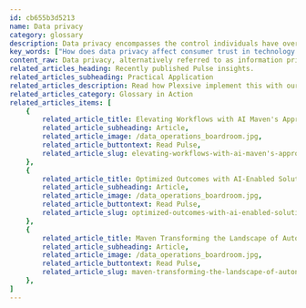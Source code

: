 ```yaml
---
id: cb655b3d5213
name: Data privacy
category: glossary
description: Data privacy encompasses the control individuals have over their personal data, outlining consent, protection, and regulatory obligations, and is fundamental for businesses to maintain compliance, secure customer trust, and prevent data breaches.
key_words: ["How does data privacy affect consumer trust in technology companies?", "What are the latest data privacy regulations businesses should know about?", "How can machine learning help in data privacy protection?", "What is the role of AI in enhancing data privacy for organizations?", "How do consent and user rights impact data privacy strategies?", "What strategies do businesses use to handle data breaches effectively?", "How does data privacy compliance benefit a company's brand value?", "What are the best practices for data sharing and governance in relation to data privacy?", "How can businesses improve data protection throughout the information lifecycle?", "What is the importance of data privacy in building customer loyalty and trust?"]
content_raw: Data privacy, alternatively referred to as information privacy, is an essential aspect of modern technology that allows individuals the power to manage and control the collection and usage of their personal data. It provides a roadmap for the correct handling of personal data, encompassing matters such as consent, user rights, governance, data protection, data sharing, notice, and other regulatory responsibilities. The benefits of data privacy stretch beyond safeguarding an individual's rights and encroach into the business world, where it has been shown to provide many advantages. As businesses become more mature in their approach to privacy, these benefits continue to increase. Ensuring data privacy is key to regulatory compliance. Companies that put data privacy at the core of their operations can avoid severe pitfalls related to the processing or sharing of personal data without a sufficient legal basis, thus escaping any excessive penalties that result from non-compliance. Furthermore, data privacy plays a critical role in data protection, providing robust safety measures that shield personal data throughout the information lifecycle. By implementing threat prevention and mitigation strategies, businesses can efficiently manage information breaches that might compromise sensitive data. In an era where consumer trust is paramount, businesses that prioritize the privacy of their customers and employees enhance their reputation and brand value. This commitment to privacy fosters customer goodwill, loyalty, and trust, which are invaluable assets in today's world. Lastly, in the event of a data breach, consumers often hold the company accountable and may choose to not return. However, companies that sympathetically handle customer data and privacy, earn consumer confidence. This trust increases access to and the use of consumer data, thus unlocking the potential for greater business productivity and success. In conclusion, Data privacy is not just a regulatory hurdle but an opportunity for businesses to build trust, protect sensitive data, and enhance their brand value in the modern world. At Maven Technologies, we specialize in implementing elite technologies to ensure the highest levels of data privacy for our clients.
related_articles_heading: Recently published Pulse insights.
related_articles_subheading: Practical Application
related_articles_description: Read how Plexsive implement this with our clients.
related_articles_category: Glossary in Action
related_articles_items: [
	{
		related_article_title: Elevating Workflows with AI Maven's Approach,
		related_article_subheading: Article,
		related_article_image: /data_operations_boardroom.jpg,
		related_article_buttontext: Read Pulse,
		related_article_slug: elevating-workflows-with-ai-maven's-approach
	},
	{
		related_article_title: Optimized Outcomes with AI-Enabled Solutions,
		related_article_subheading: Article,
		related_article_image: /data_operations_boardroom.jpg,
		related_article_buttontext: Read Pulse,
		related_article_slug: optimized-outcomes-with-ai-enabled-solutions
	},
	{
		related_article_title: Maven Transforming the Landscape of Autonomous Vehicles,
		related_article_subheading: Article,
		related_article_image: /data_operations_boardroom.jpg,
		related_article_buttontext: Read Pulse,
		related_article_slug: maven-transforming-the-landscape-of-autonomous-vehicles
	},
]
---
```

